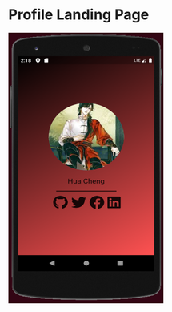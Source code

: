 # Profile Landing Page



<img src="https://github.com/RyuFeng/Flutter/blob/main/Rosalia(PC)/Task-1/Mansi%20Singh/Screenshot%202020-11-29%20at%202.18.01%20PM.png" height="540" width="310">
